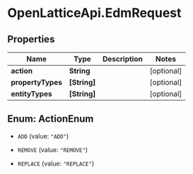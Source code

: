 # OpenLatticeApi.EdmRequest

## Properties
Name | Type | Description | Notes
------------ | ------------- | ------------- | -------------
**action** | **String** |  | [optional] 
**propertyTypes** | **[String]** |  | [optional] 
**entityTypes** | **[String]** |  | [optional] 


<a name="ActionEnum"></a>
## Enum: ActionEnum


* `ADD` (value: `"ADD"`)

* `REMOVE` (value: `"REMOVE"`)

* `REPLACE` (value: `"REPLACE"`)




